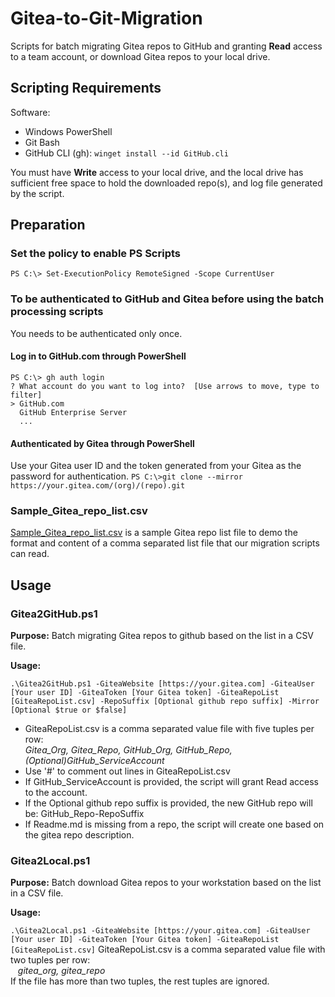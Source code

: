 # Gitea-to-Git-Migration
Scripts for batch migrating Gitea repos to GitHub and granting **Read** access to a team account, or download Gitea repos to your local drive.

## Scripting Requirements
Software:
- Windows PowerShell
- Git Bash
- GitHub CLI (gh): `winget install --id GitHub.cli`

You must have **Write** access to your local drive, and the local drive has sufficient free space to hold the downloaded repo(s), and log file generated by the script.

## Preparation

### Set the policy to enable PS Scripts
`PS C:\> Set-ExecutionPolicy RemoteSigned -Scope CurrentUser`

### To be authenticated to GitHub and Gitea before using the batch processing scripts
You needs to be authenticated only once.

#### Log in to GitHub.com through PowerShell

```
PS C:\> gh auth login
? What account do you want to log into?  [Use arrows to move, type to filter]
> GitHub.com
  GitHub Enterprise Server
  ...
```

#### Authenticated by Gitea through PowerShell

Use your Gitea user ID and the token generated from your Gitea as the password for authentication.
`PS C:\>git clone --mirror https://your.gitea.com/(org)/(repo).git`

### Sample_Gitea_repo_list.csv
[Sample_Gitea_repo_list.csv](https://github.com/bcgov/operational-utilities/blob/main/gitea-to-github-migration/Sample_Gitea_repo_list.csv) is a sample Gitea repo list file to demo the format and content of a comma separated list file that our migration scripts can read.

## Usage

### Gitea2GitHub.ps1
**Purpose:** Batch migrating Gitea repos to github based on the list in a CSV file.

**Usage:**

`.\Gitea2GitHub.ps1 -GiteaWebsite [https://your.gitea.com] -GiteaUser [Your user ID] -GiteaToken [Your Gitea token] -GiteaRepoList [GiteaRepoList.csv] -RepoSuffix [Optional github repo suffix] -Mirror [Optional $true or $false]`
- GiteaRepoList.csv is a comma separated value file with five tuples per row: <br>*Gitea_Org, Gitea_Repo, GitHub_Org, GitHub_Repo, (Optional)GitHub_ServiceAccount*
- Use '#' to comment out lines in GiteaRepoList.csv
- If GitHub_ServiceAccount is provided, the script will grant Read access to the account.
- If the Optional github repo suffix is provided, the new GitHub repo will be:  GitHub_Repo-RepoSuffix
- If Readme.md is missing from a repo, the script will create one based on the gitea repo description.

### Gitea2Local.ps1
**Purpose:** Batch download Gitea repos to your workstation based on the list in a CSV file.

**Usage:**

`.\Gitea2Local.ps1 -GiteaWebsite [https://your.gitea.com] -GiteaUser [Your user ID] -GiteaToken [Your Gitea token] -GiteaRepoList [GiteaRepoList.csv]`
GiteaRepoList.csv is a comma separated value file with two tuples per row: 
<br>&nbsp;&nbsp;&nbsp;*gitea_org, gitea_repo*<br>
If the file has more than two tuples, the rest tuples are ignored.
